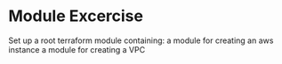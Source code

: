 # Module Excercise
Set up a root terraform module containing:
a module for creating an aws instance 
a module for creating a VPC